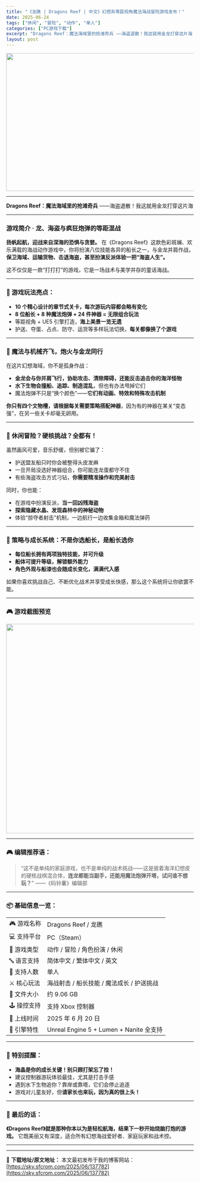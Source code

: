 ```yaml
---
title: "《龙礁 | Dragons Reef | 中文》幻想系等距视角魔法海战冒险游戏发布！"
date: 2025-06-24
tags: ["休闲", "冒险", "动作", "单人"]
categories: ["PC游戏下载"]
excerpt: "Dragons Reef：魔法海域里的抢滩奇兵 ——海盗退散！我这就用金龙打穿这片海 游戏简介 · 龙、海盗与疯狂炮弹的等距混战 扬帆起航，迎战来自深海的恐惧与贪婪。 在《Dragons Reef》这款色彩斑斓、欢乐满载的海战动作游戏中，你将扮演八位技能各异的船长之一，与金龙并肩作战，保卫海域、运输&hellip;"
layout: post
---
```


<img class="aligncenter size-full wp-image-137783" src="https://sky.sfcrom.com/wp-content/uploads/2025/06/2025062413454549.webp" alt="" width="660" height="370" />

<hr />

<strong>Dragons Reef：魔法海域里的抢滩奇兵</strong>
——海盗退散！我这就用金龙打穿这片海

<hr />

<h3>游戏简介 · 龙、海盗与疯狂炮弹的等距混战</h3>
<strong>扬帆起航，迎战来自深海的恐惧与贪婪。</strong>
在《Dragons Reef》这款色彩斑斓、欢乐满载的海战动作游戏中，你将扮演八位技能各异的船长之一，与金龙并肩作战，<strong>保卫海域、运输货物、击退海盗，甚至扮演反派体验一把“海盗人生”。</strong>

这不仅仅是一款“打打打”的游戏，它是一场战术与美学并存的童话海战。

<hr />

<h3>🎯 游戏玩法亮点：</h3>
<ul>
 	<li><strong>10 个精心设计的章节式关卡，每次游玩内容都会略有变化</strong></li>
 	<li><strong>8 位船长 + 8 种魔法炮弹 + 24 件神器 = 无限组合玩法</strong></li>
 	<li>等距视角 + UE5 引擎打造，<strong>海上美景一览无遗</strong></li>
 	<li>护送、夺蛋、占点、防守、运货等多样玩法切换，<strong>每关都像换了个游戏</strong></li>
</ul>

<hr />

<h3>🐉 魔法与机械齐飞，炮火与金龙同行</h3>
在这片幻想海域，你不是孤身作战：
<ul>
 	<li><strong>金龙会与你并肩飞行，协助攻击、清除障碍，还能反击追击你的海洋怪物</strong></li>
 	<li><strong>水下生物会撞船、追踪、制造混乱</strong>，但也有办法甩掉它们</li>
 	<li>魔法炮弹不只是“换个颜色”——<strong>它们有动画、特效和特殊攻击机制</strong></li>
</ul>
<strong>你只有四个文物槽，请根据每关需要策略搭配神器</strong>，因为有的神器在某关“变态强”，在另一些关卡却毫无卵用。

<hr />

<h3>🚢 休闲冒险？硬核挑战？全都有！</h3>
虽然画风可爱，音乐舒缓，但别被它骗了：
<ul>
 	<li>护送盟友船只时你会被整得头皮发麻</li>
 	<li>一旦开局没选好神器组合，你可能连龙蛋都守不住</li>
 	<li>有些海盗攻击方式刁钻，<strong>你需要精准操作和完美射击</strong></li>
</ul>
同时，你也能：
<ul>
 	<li>在游戏中扮演反派，<strong>当一回凶残海盗</strong></li>
 	<li><strong>探索隐藏水晶、发现森林中的神秘动物</strong></li>
 	<li>体验“掠夺者射击”机制，一边航行一边收集金箱和魔法弹药</li>
</ul>

<hr />

<h3>🧠 策略与成长系统：不是你选船长，是船长选你</h3>
<ul>
 	<li><strong>每位船长拥有两项独特技能，并可升级</strong></li>
 	<li><strong>船体可提升等级，解锁额外能力</strong></li>
 	<li><strong>角色外观与船漆也会随成长变化，满满代入感</strong></li>
</ul>
如果你喜欢挑战自己、不断优化战术并享受成长快感，那么这个系统将让你欲罢不能。

<hr />

<h3>🎮 游戏截图预览</h3>
<img class="aligncenter size-full wp-image-137784" src="https://sky.sfcrom.com/wp-content/uploads/2025/06/202506241349364.webp" alt="" width="1000" height="562" />

<hr />

<h3>🎮 编辑推荐语：</h3>
<blockquote>“这不是单纯的家庭游戏，也不是单纯的战术挑战——这是披着海洋幻想皮的硬核战棋混合体，<strong>连龙都能当副手，还能用魔法炮弹开塔，试问谁不想玩？</strong>”
——《码铃薯》编辑部</blockquote>

<hr />

<h3>📦 基础信息一览：</h3>
<table>
<tbody>
<tr>
<td>🎮 游戏名称</td>
<td>Dragons Reef / 龙礁</td>
</tr>
<tr>
<td>💻 支持平台</td>
<td>PC（Steam）</td>
</tr>
<tr>
<td>🧩 游戏类型</td>
<td>动作 / 冒险 / 角色扮演 / 休闲</td>
</tr>
<tr>
<td>🔤 语言支持</td>
<td>简体中文 / 繁体中文 / 英文</td>
</tr>
<tr>
<td>👥 支持人数</td>
<td>单人</td>
</tr>
<tr>
<td>⚔️ 核心玩法</td>
<td>海战射击 / 船长技能 / 魔法成长 / 护送挑战</td>
</tr>
<tr>
<td>💾 文件大小</td>
<td>约 9.06 GB</td>
</tr>
<tr>
<td>🕹️ 操控支持</td>
<td>支持 Xbox 控制器</td>
</tr>
<tr>
<td>📅 上线时间</td>
<td>2025 年 6 月 20 日</td>
</tr>
<tr>
<td>🚀 引擎特性</td>
<td>Unreal Engine 5 + Lumen + Nanite 全支持</td>
</tr>
</tbody>
</table>

<hr />

<h3>🧪 特别提醒：</h3>
<ul>
 	<li><strong>海晶是你的成长关键！别只顾打架忘了捡！</strong></li>
 	<li>建议控制器游玩体验最佳，尤其是打击手感</li>
 	<li>遇到水下生物追你？靠岸或靠塔，它们会停止追逐</li>
 	<li>游戏对儿童友好，但<strong>请家长也来玩，因为真的很上头！</strong></li>
</ul>

<hr />

<h3>💬 最后的话：</h3>
<strong>《Dragons Reef》就是那种你本以为是轻松航海，结果下一秒开始烧脑打炮的游戏。</strong>
它既美丽又有深度，适合所有幻想海战爱好者、家庭玩家和战术控。

<hr />

---
📖 **下载地址/原文地址：** 本文最初发布于我的博客网站：[https://sky.sfcrom.com/2025/06/137782](https://sky.sfcrom.com/2025/06/137782)
